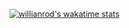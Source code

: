 <!--[![Anurag's GitHub stats](https://github-readme-stats.vercel.app/api?username=PietroBossolasco&count_private=true&show_icons=true&theme=onedark&hide=contribs,prs)](https://github.com/anuraghazra/github-readme-stats)-->

[![willianrod's wakatime stats](https://github-readme-stats.vercel.app/api/wakatime?username=Bosso)](https://github.com/anuraghazra/github-readme-stats)
<!---
PietroBossolasco/PietroBossolasco is a ✨ special ✨ repository because its `README.md` (this file) appears on your GitHub profile.
You can click the Preview link to take a look at your changes.
--->
